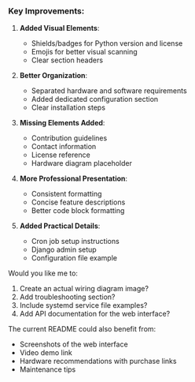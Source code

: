
### Key Improvements:

1. **Added Visual Elements**:
   - Shields/badges for Python version and license
   - Emojis for better visual scanning
   - Clear section headers

2. **Better Organization**:
   - Separated hardware and software requirements
   - Added dedicated configuration section
   - Clear installation steps

3. **Missing Elements Added**:
   - Contribution guidelines
   - Contact information
   - License reference
   - Hardware diagram placeholder

4. **More Professional Presentation**:
   - Consistent formatting
   - Concise feature descriptions
   - Better code block formatting

5. **Added Practical Details**:
   - Cron job setup instructions
   - Django admin setup
   - Configuration file example

Would you like me to:
1. Create an actual wiring diagram image?
2. Add troubleshooting section?
3. Include systemd service file examples?
4. Add API documentation for the web interface?

The current README could also benefit from:
- Screenshots of the web interface
- Video demo link
- Hardware recommendations with purchase links
- Maintenance tips